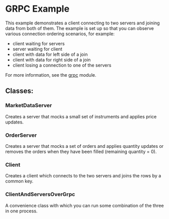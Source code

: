 # GRPC Example

This example demonstrates a client connecting to two servers and joining 
data from both of them. The example is set up so that you can observe
various connection ordering scenarios, for example:
- client waiting for servers
- server waiting for client
- client with data for left side of a join
- client with data for right side of a join
- client losing a connection to one of the servers

For more information, see the [grpc](../../../../../../../../../grpc/README.md) module.

## Classes:

### MarketDataServer
Creates a server that mocks a small set of instruments and applies price updates.

### OrderServer
Creates a server that mocks a set of orders and applies quantity updates or 
removes the orders when they have been filled (remaining quantity = 0).

### Client
Creates a client which connects to the two servers and joins the rows by a common key.

### ClientAndServersOverGrpc
A convenience class with which you can run some combination of the three in one process.